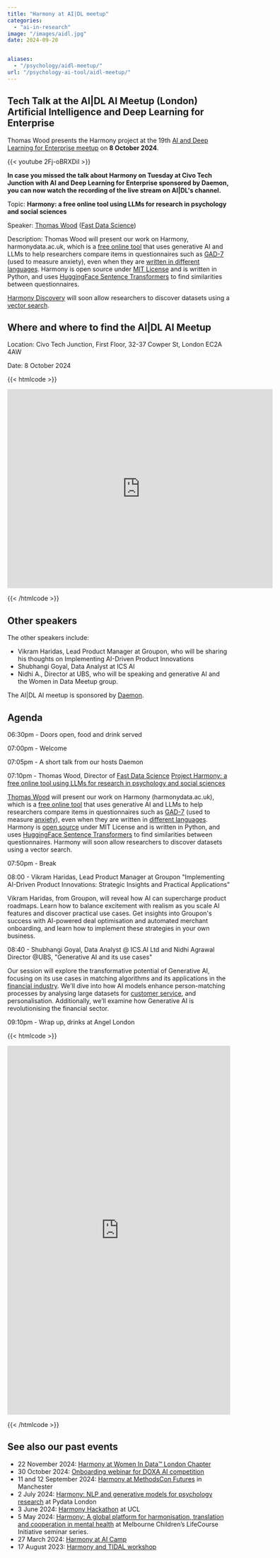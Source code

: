 ```yaml
---
title: "Harmony at AI|DL meetup"
categories: 
  - "ai-in-research"
image: "/images/aidl.jpg"
date: 2024-09-20


aliases:
  - "/psychology/aidl-meetup/"
url: "/psychology-ai-tool/aidl-meetup/"
---
```


## Tech Talk at the AI|DL AI Meetup (London) Artificial Intelligence and Deep Learning for Enterprise

Thomas Wood presents the Harmony project at the 19th [AI and Deep Learning for Enterprise meetup](https://www.meetup.com/ai-and-dl-for-enterprise/events/303641323) on **8 October 2024**.

{{< youtube 2Fj-oBRXDiI >}}

**In case you missed the talk about Harmony on Tuesday at Civo Tech Junction with AI and Deep Learning for Enterprise sponsored by Daemon, you can now watch the recording of the live stream on AI|DL's channel.**

Topic: **Harmony: a free online tool using LLMs for research in psychology and social sciences**

Speaker: [Thomas Wood](https://freelancedatascientist.net/) ([Fast Data Science](https://fastdatascience.com/))

Description: Thomas Wood will present our work on Harmony, harmonydata.ac.uk, which is a [free online tool](/psychology-ai-tool/) that uses generative AI and LLMs to help researchers compare items in questionnaires such as [GAD-7](/compare-harmonise-instruments/gad-7-vs-sdq/) (used to measure anxiety), even when they are [written in different languages](/nlp-semantic-text-matching/harmony-on-kufungisisa-a-cultural-concept-of-distress-from-zimbabwe/). Harmony is open source under [MIT License](https://github.com/harmonydata/harmony/blob/main/LICENSE) and is written in Python, and uses [HuggingFace Sentence Transformers](/nlp-semantic-text-matching/measuring-the-performance-of-nlp-algorithms/) to find similarities between questionnaires.

[Harmony Discovery](/discovery/) will soon allow researchers to discover datasets using a [vector search](/nlp-semantic-text-matching/how-does-harmony-work/).

## Where and where to find the AI|DL AI Meetup

Location: Civo Tech Junction, First Floor, 32-37 Cowper St, London EC2A 4AW

Date: 8 October 2024

{{< htmlcode >}}

<iframe src="https://www.google.com/maps/embed?pb=!1m18!1m12!1m3!1d437.2248862180848!2d-0.08799828800128673!3d51.52570696034713!2m3!1f0!2f0!3f0!3m2!1i1024!2i768!4f13.1!3m3!1m2!1s0x48761d1107173049%3A0x60e02a16bed98fdf!2sCivo%20Tech%20Junction!5e0!3m2!1sen!2suk!4v1727865366058!5m2!1sen!2suk" width="600" height="450" style="border:0;" allowfullscreen="" loading="lazy" referrerpolicy="no-referrer-when-downgrade"></iframe>

{{< /htmlcode >}}

## Other speakers

The other speakers include:

* Vikram Haridas, Lead Product Manager at Groupon, who will be sharing his thoughts on Implementing AI-Driven Product Innovations
* Shubhangi Goyal, Data Analyst at ICS AI
* Nidhi A., Director at UBS, who will be speaking and generative AI and the Women in Data Meetup group.

The AI|DL AI meetup is sponsored by [Daemon](https://www.dae.mn/).


## Agenda

06:30pm - Doors open, food and drink served

07:00pm - Welcome

07:05pm - A short talk from our hosts Daemon

07:10pm - Thomas Wood, Director of [Fast Data Science](https://fastdatascience.com/) [Project Harmony: a free online tool using LLMs for research in psychology and social sciences](https://fastdatascience.com/ai-in-research/aidl-meetup/)

[Thomas Wood](https://fastdatascience.com/team/) will present our work on Harmony (harmonydata.ac.uk), which is a [free online tool](/psychology-ai-tool/) that uses generative AI and LLMs to help researchers compare items in questionnaires such as [GAD-7](https://harmonydata.ac.uk/compare-harmonise-instruments/gad-7-vs-beck-anxiety-inventory/) (used to measure [anxiety](/discover-data/anxiety-datasets-and-studies/)), even when they are written in [different languages](/nlp-semantic-text-matching/harmony-on-kufungisisa-a-cultural-concept-of-distress-from-zimbabwe/). Harmony is [open source](/open-source-for-social-science/) under MIT License and is written in Python, and uses [HuggingFace Sentence Transformers](/nlp-semantic-text-matching/measuring-the-performance-of-nlp-algorithms/) to find similarities between questionnaires. Harmony will soon allow researchers to discover datasets using a vector search.

07:50pm - Break

08:00 - Vikram Haridas, Lead Product Manager at Groupon "Implementing AI-Driven Product Innovations: Strategic Insights and Practical Applications"

Vikram Haridas, from Groupon, will reveal how AI can supercharge product roadmaps. Learn how to balance excitement with realism as you scale AI features and discover practical use cases. Get insights into Groupon's success with AI-powered deal optimisation and automated merchant onboarding, and learn how to implement these strategies in your own business.

08:40 - Shubhangi Goyal, Data Analyst @ ICS.AI Ltd and Nidhi Agrawal Director @UBS, "Generative AI and its use cases"

Our session will explore the transformative potential of Generative AI, focusing on its use cases in matching algorithms and its applications in the [financial industry](https://fastdatascience.com/ai-in-finance/). We'll dive into how AI models enhance person-matching processes by analysing large datasets for [customer service](/data-harmonisation/data-standardisation-vs-harmonisation/), and personalisation. Additionally, we’ll examine how Generative AI is revolutionising the financial sector.

09:10pm - Wrap up, drinks at Angel London


{{< htmlcode >}}
<iframe src="https://www.linkedin.com/embed/feed/update/urn:li:share:7246799219934605313" height="834" width="504" frameborder="0" allowfullscreen="" title="Embedded post"></iframe>

{{< /htmlcode >}}


## See also our past events

* 22 November 2024: [Harmony at Women In Data™️ London Chapter](/open-source-for-social-science/women-in-data/)
* 30 October 2024: [Onboarding webinar for DOXA AI competition](/doxa/)
* 11 and 12 September 2024: [Harmony at MethodsCon Futures](/ai-in-mental-health/harmony-at-methodscon-futures/
) in Manchester
* 2 July 2024: [Harmony: NLP and generative models for psychology research](/open-source-for-social-science/pydata-meetup/)  at Pydata London
* 3 June 2024: [Harmony Hackathon](/open-source-for-social-science/hackathon/) at UCL
* 5 May 2024: [Harmony: A global platform for harmonisation, translation and cooperation in mental health](/ai-in-mental-health/harmony-at-lifecourse-seminar/) at  Melbourne Children’s LifeCourse Initiative seminar series.
* 27 March 2024: [Harmony at AI Camp](/psychology-ai-tool/aicamp-meetup/)
* 17 August 2023: [Harmony and TIDAL workshop](/ai-in-mental-health/harmony-and-tidal-workshop)
